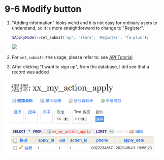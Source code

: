 # 9-6 Modify button

1. "Adding information" looks weird and it is not easy for ordinary users to understand, so it is more straightforward to change to "Register".

   ```php
   $ApplyModel->set_submit('op', 'store', 'Register', 'fa-plus');
   ```

   ![](https://campus-xoops.tn.edu.tw/uploads/tad_book3/image/47/%E7%81%AB%E7%8B%90%E6%88%AA%E5%9B%BE_2020-06-01T12-01-43.681Z.png)  

2. For `set_submit()`the usage, please refer to: see [API Tutorial](https://xoops.gitbook.io/jill-lazy-framework-api/3.tadmoddata-class/3-4-form-component/3-4-5-set-submit-button-set_submit)
3. After clicking "I want to sign up", from the database, I did see that a record was added 

![](../.gitbook/assets/image%20%287%29.png)

